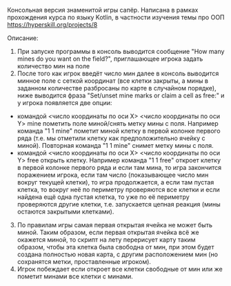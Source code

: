 Консольная версия знаменитой игры сапёр. Написана в рамках прохождения курса по языку Kotlin, в частности изучения темы про ООП https://hyperskill.org/projects/8

Описание:
1) При запуске программы в консоль выводится сообщение "How many mines do you want on the field?", приглашающее игрока задать количество мин на поле
2) После того как игрок введёт число мин далее в консоль выводится минное поле с сеткой координат (все клетки закрыты, а мины в заданном количестве разбросаны по карте в случайном порядке), ниже выводится фраза "Set/unset mine marks or claim a cell as free:" и у игрока появляется две опции:
- командой <число координаты по оси X> <число координаты по оси Y> mine пометить поле миной/снять метку мины с поля.
Например команда "1 1 mine" пометит миной клетку в первой колонке первого ряда (т.е. мы отметили клетку как предположительно ячейку с миной). Повторная команда "1 1 mine" снимет метку мины с поля.
- командой <число координаты по оси X> <число координаты по оси Y> free открыть клетку.
Например команда "1 1 free" откроет клетку в первой колонке первого ряда и если там мина, то игра закончится поражением игрока, если там число (показывающее число мин вокруг текущей клетки), то игра продолжается, а если там пустая клетка, то вокруг неё по периметру проверяются все клетки и если найдена ещё одна пустая клетка, то уже по её периметру проверяются другие клетки, т.е. запускается цепная реакция (мины остаются закрытыми клетками).
3) По правилам игры самая первая открытая ячейка не может быть миной. Таким образом, если первая открытая ячейка всё же окажется миной, то скрипт на лету перерисует карту таким образом, чтобы эта клетка была свободна от мин, при этом будет создана полностью новая карта, с другим расположением мин (но сохранятся метки, проставленные игроком).
4) Игрок побеждает если откроет все клетки свободные от мин или же пометит минами все клетки с минами.
